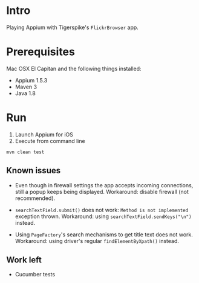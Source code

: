 Intro
=====

Playing Appium with Tigerspike's `FlickrBrowser` app. 


Prerequisites
=============

Mac OSX El Capitan and the following things installed: 

 - Appium 1.5.3
 - Maven 3
 - Java 1.8


Run
===

  1. Launch Appium for iOS 
  2. Execute from command line 

    mvn clean test



Known issues
------------

- Even though in firewall settings the app accepts incoming connections, still a popup keeps being displayed. 
Workaround: disable firewall (not recommended). 

- `searchTextField.submit()` does not work: `Method is not implemented` exception thrown. 
Workaround: using `searchTextField.sendKeys("\n")` instead. 

- Using `PageFactory`'s search mechanisms to get title text does not work. 
Workaround: using driver's regular `findElementByXpath()` instead. 


Work left
---------

 - Cucumber tests 
